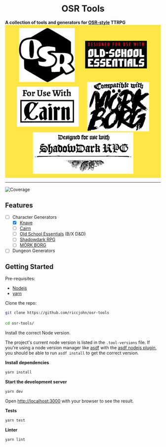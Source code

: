 <div>
  <h1 align="center">OSR Tools</h1>
  <strong>
    A collection of tools and generators for <a href="https://en.wikipedia.org/wiki/Old_School_Renaissance">OSR-style</a> TTRPG
  </strong>

  <div
    style="display: flex; flex-wrap: wrap;justify-content: space-evenly; align-items: center; background-color: #ffe647; padding: 10px 10px;"
  >
    <img
        style="width: 180px; background: transparent"
        alt="OSR logo"
        src="docs/images/osr-logo.png"
    />
    <a href="https://necroticgnome.com/">
      <img
        style="width: 200px"
        alt="Designed for use with Old-School Essentials"
        src="docs/images/use-with-OSE.png"
      />
    </a>
      <a href="https://cairnrpg.com/">
      <img
        style="width: 200px"
        alt="For use with Cairn"
        src="docs/images/use-with-Cairn.jpg"
      />
    </a>
      <a href="https://morkborg.com/">
      <img
        style="width: 200px; background: transparent"
        alt="Compatible with Mork Borg"
        src="docs/images/compatible-with-Mork-Borg-vert.svg"
      />
    </a>
    <a href="https://www.thearcanelibrary.com/pages/shadowdark">
      <img
        style="width: 325px; background: transparent"
        alt="Designed for use with Shadowdark RPG"
        src="docs/images/Third_Party_Shadowdark_Logo_Black.png"
      />
    </a>
  </div>
</div>

<hr />

![Coverage](https://github.com/riccjohn/osr-tools/actions/workflows/ci.yml/badge.svg)

## Features

- [ ] Character Generators
  - [x] [Knave](https://www.drivethrurpg.com/product/250888/Knave)
  - [ ] [Cairn](https://cairnrpg.com/)
  - [ ] [Old School Essentials](https://necroticgnome.com/) (B/X D&D)
  - [ ] [Shadowdark RPG](https://www.thearcanelibrary.com/pages/shadowdark)
  - [ ] [MÖRK BORG](https://morkborg.com/)
- [ ] Dungeon Generators

## Getting Started

Pre-requisites:

- [Nodejs](https://nodejs.org/en/)
- [yarn](https://yarnpkg.com/)

Clone the repo:

```zsh
git clone https://github.com/riccjohn/osr-tools

cd osr-tools/
```

Install the correct Node version.

The project's current node version is listed in the `.tool-versions` file. If you're using a node version manager like [asdf](https://asdf-vm.com/) with the [asdf nodejs plugin](https://github.com/asdf-vm/asdf-nodejs), you should be able to run `asdf install` to get the correct version.

**Install dependencies**

```zsh
yarn install
```

**Start the development server**

```zsh
yarn dev
```

Open [http://localhost:3000](http://localhost:3000) with your browser to see the result.

**Tests**

```zsh
yarn test
```

**Linter**

```zsh
yarn lint
```
